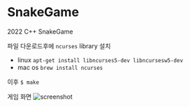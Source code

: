 # SnakeGame
2022 C++ SnakeGame

파일 다운로드후에
```ncurses``` library 설치
- linux ```apt-get install libncurses5-dev libncursesw5-dev```
- mac os ```brew install ncurses```

이후 ```$ make```

게임 화면
![screenshot](inGame.png)